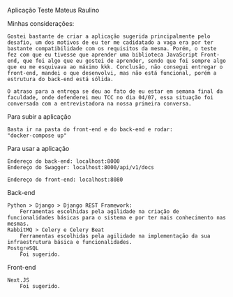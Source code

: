 Aplicação Teste Mateus Raulino

Minhas considerações:

    Gostei bastante de criar a aplicação sugerida principalmente pelo desafio, um dos motivos de eu ter me cadidatado a vaga era por ter bastante compatibilidade com os requisitos da mesma. Porém, o teste fez com que eu tivesse que aprender uma biblioteca JavaScript Front-end, que foi algo que eu gostei de aprender, sendo que foi sempre algo que eu me esquivava ao máximo kkk. Conclusão, não consegui entregar o front-end, mandei o que desenvolvi, mas não está funcional, porém a estrutura do back-end está sólida.

    O atraso para a entrega se deu ao fato de eu estar em semana final da faculdade, onde defenderei meu TCC no dia 04/07, essa situação foi conversada com a entrevistadora na nossa primeira conversa.

Para subir a aplicação

    Basta ir na pasta do front-end e do back-end e rodar:
    "docker-compose up"

Para usar a aplicação

    Endereço do back-end: localhost:8000
    Endereço do Swagger: localhost:8000/api/v1/docs

    Endereço do front-end: localhost:8080

Back-end

    Python > Django > Django REST Framework: 
        Ferramentas escolhidas pela agilidade na criação de funcionalidades básicas para o sistema e por ter mais conhecimento nas mesmas.
    RabbitMQ > Celery e Celery Beat
        Ferramentas escolhidas pela agilidade na implementação da sua infraestrutura básica e funcionalidades.
    PostgreSQL
        Foi sugerido.

Front-end

    Next.JS
        Foi sugerido.